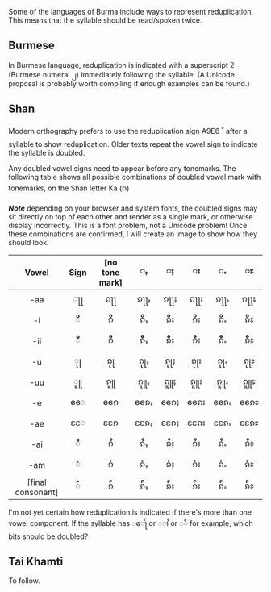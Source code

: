 Some of the languages of Burma include ways to represent reduplication. This means that the syllable should be read/spoken twice. 

## Burmese ##

In Burmese language, reduplication is indicated with a superscript 2 (Burmese numeral ၂) immediately following the syllable. (A Unicode proposal is probably worth compiling if enough examples can be found.)

## Shan ## 

Modern orthography prefers to use the reduplication sign A9E6 ꧦ after a syllable to show reduplication. Older texts repeat the vowel sign to indicate the syllable is doubled.

Any doubled vowel signs need to appear before any tonemarks. The following table shows all possible combinations of doubled vowel mark with tonemarks, on the Shan letter Ka (ၵ)

***Note*** depending on your browser and system fonts, the doubled signs may sit directly on top of each other and render as a single mark, or otherwise display incorrectly. This is a font problem, not a Unicode problem! Once these combinations are confirmed, I will create an image to show how they should look.

| Vowel  | Sign | [no tone mark] | ႇ | ႈ | း | ႉ | ႊ |
|:-:|:-:|:-:|:-:|:-:|:-:|:-:|:-:|
| -aa | ႃႃ | ၵႃႃ | ၵႃႃႇ  | ၵႃႃႈ  | ၵႃႃး  | ၵႃႃႉ  | ၵႃႃႊ  |
| -i |ိိ | ၵိိ | ၵိိႇ  | ၵိိႈ  | ၵိိး  | ၵိိႉ  | ၵိိႊ  |
| -ii |ီီ | ၵီီ | ၵီီႇ  | ၵီီႈ  | ၵီီး  | ၵီီႉ  | ၵီီႊ  |
| -u |ုု | ၵုု | ၵုုႇ  | ၵုုႈ  | ၵုုး  | ၵုုႉ  | ၵုုႊ  |
| -uu |ူူ | ၵူူ | ၵူူႇ  | ၵူူႈ  | ၵူူး  | ၵူူႉ  | ၵူူႊ  |
| -e |ေေ | ၵေေ | ၵေေႇ  | ၵေေႈ  | ၵေေး  | ၵေေႉ  | ၵေေႊ  |
| -ae |ႄႄ | ၵႄႄ | ၵႄႄႇ  | ၵႄႄႈ  | ၵႄႄး  | ၵႄႄႉ  | ၵႄႄႊ  |
| -ai |ႆႆ | ၵႆႆ | ၵႆႆႇ  | ၵႆႆႈ  | ၵႆႆး  | ၵႆႆႉ  | ၵႆႆႊ  |
| -am |ံံ | ၵံံ | ၵံံႇ  | ၵံံႈ  | ၵံံး  | ၵံံႉ  | ၵံံႊ  |
|[final consonant] |်် | ၵ်် | ၵ််ႇ  | ၵ််ႈ  | ၵ််း  | ၵ််ႉ  | ၵ််ႊ  |

I'm not yet certain how reduplication is indicated if there's more than one vowel component. If the syllable has ◌ေႃ် or ◌ၢႆ or ◌်ံ for example, which bits should be doubled?

## Tai Khamti ##

To follow.
